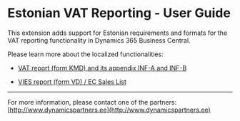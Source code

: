 ---
---
# Estonian VAT Reporting - User Guide
This extension adds support for Estonian requirements and formats for the VAT reporting functionality in Dynamics 365 Business Central.

Please learn more about the localized functionalities:
* [VAT report (form KMD) and its appendix INF-A and INF-B](help-vat)  

* [VIES report (form VD) / EC Sales List](help-vies)

***

For more information, please contact one of the partners:  
[http://www.dynamicspartners.ee](http://www.dynamicspartners.ee)
